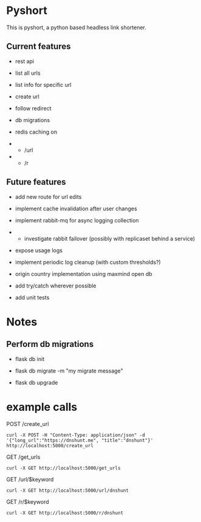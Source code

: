 # Pyshort

This is pyshort, a python based headless link shortener.

  
  
  

## Current features

  

- rest api

- list all urls

- list info for specific url

- create url

- follow redirect

- db migrations

- redis caching on 
- - /url 
- - /r
  
## Future features

- add new route for url edits

- implement cache invalidation after user changes

- implement rabbit-mq for async logging collection
- - investigate rabbit failover (possibly with replicaset behind a service)

- expose usage logs

- implement periodic log cleanup (with custom thresholds?)

- origin country implementation using maxmind open db

- add try/catch wherever possible

- add unit tests






# Notes


## Perform db migrations

- flask db init

- flask db migrate -m "my migrate message"

- flask db upgrade


  

# example calls

POST /create_url

    curl -X POST -H "Content-Type: application/json" -d '{"long_url":"https://dnshunt.me", "title":"dnshunt"}' http://localhost:5000/create_url


GET /get_urls

    curl -X GET http://localhost:5000/get_urls

GET /url/$keyword

    curl -X GET http://localhost:5000/url/dnshunt

GET /r/$keyword

    curl -X GET http://localhost:5000/r/dnshunt
